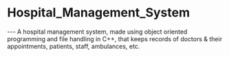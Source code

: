 # Hospital_Management_System
--- A hospital management system, made using object oriented programming and file handling in C++, that keeps records of doctors & their appointments, patients, staff, ambulances, etc.
